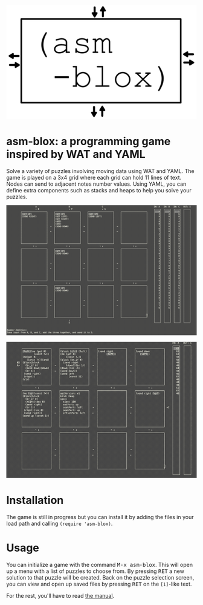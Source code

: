   ![logo](./doc/asm-blox-logo.png)

# asm-blox: a programming game inspired by WAT and YAML

  Solve a variety of puzzles involving moving data using WAT and YAML.
  The game is played on a 3x4 grid where each grid can hold 11 lines
  of text.  Nodes can send to adjacent notes number values.  Using
  YAML, you can define extra components such as stacks and heaps to
  help you solve your puzzles.

  ![screenshot](./doc/screenshot1.gif)

  ![screenshot](./doc/screenshot2.gif)

# Installation

  The game is still in progress but you can install it by adding the
  files in your load path and calling `(require 'asm-blox)`.

# Usage

  You can initialize a game with the command <kbd>M-x asm-blox</kbd>.
  This will open up a menu with a list of puzzles to choose from.  By
  pressing <kbd>RET</kbd> a new solution to that puzzle will be
  created.  Back on the puzzle selection screen, you can view and open
  up saved files by pressing <kbd>RET</kbd> on the `[1]`-like text.

  For the rest, you'll have to read [the manual](./doc/asm-blox.pdf).
